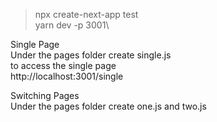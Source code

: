 > npx create-next-app test\
> yarn dev -p 3001\

Single Page\
Under the pages folder create single.js\
to access the single page\
http://localhost:3001/single

Switching Pages\
Under the pages folder create one.js and two.js
